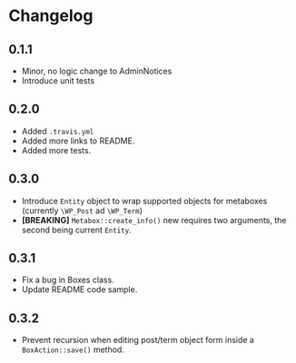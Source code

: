 # Changelog

## 0.1.1
- Minor, no logic change to AdminNotices
- Introduce unit tests

## 0.2.0
- Added `.travis.yml`
- Added more links to README.
- Added more tests.

## 0.3.0
- Introduce `Entity` object to wrap supported objects for metaboxes (currently `\WP_Post` ad `\WP_Term`)
- **[BREAKING]** `Metabox::create_info()` new requires two arguments, the second being current `Entity`.

## 0.3.1
- Fix a bug in Boxes class.
- Update README code sample.

## 0.3.2
- Prevent recursion when editing post/term object form inside a `BoxAction::save()` method.